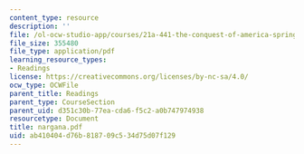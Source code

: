 ```yaml
---
content_type: resource
description: ''
file: /ol-ocw-studio-app/courses/21a-441-the-conquest-of-america-spring-2004/ab410404d76b818709c534d75d07f129_nargana.pdf
file_size: 355480
file_type: application/pdf
learning_resource_types:
- Readings
license: https://creativecommons.org/licenses/by-nc-sa/4.0/
ocw_type: OCWFile
parent_title: Readings
parent_type: CourseSection
parent_uid: d351c30b-77ea-cda6-f5c2-a0b747974938
resourcetype: Document
title: nargana.pdf
uid: ab410404-d76b-8187-09c5-34d75d07f129
---
```

